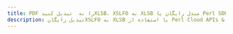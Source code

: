 ---title: PDF را به  تبدیل کنیدXLSB، XSLFO به XLSB مبدل رایگان یا Perl SDKdescription: تبدیل رایگانXSLFO به XLSB با استفاده از Perl Cloud APIs & SDK همچنین اسناد PDF را در Cloud ایجاد، ویرایش و رندر کنید.---